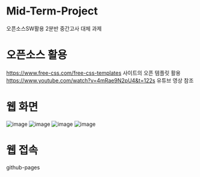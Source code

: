 # Mid-Term-Project
오픈소스SW활용 2분반 중간고사 대체 과제
# 오픈소스 활용
https://www.free-css.com/free-css-templates 사이트의 오픈 템플릿 활용
https://www.youtube.com/watch?v=4mRae9N2pU4&t=122s 유튜브 영상 참조
# 웹 화면
![image](https://user-images.githubusercontent.com/114373626/235608470-29ffdaff-ed8b-4bcc-bff7-5c41936a5137.png)
![image](https://user-images.githubusercontent.com/114373626/235608605-a1a68b6e-ccef-4a4f-8a44-52ac68a477b7.png)
![image](https://user-images.githubusercontent.com/114373626/235608702-e60763fc-37ef-42f6-a361-8106c5f26258.png)
![image](https://user-images.githubusercontent.com/114373626/235608774-3c67f8a5-7fad-49c8-9c69-03d218741b78.png)

# 웹 접속
github-pages

